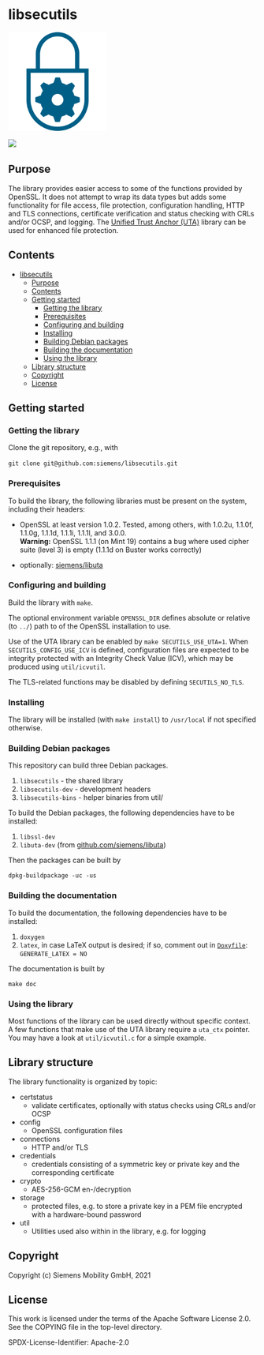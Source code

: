 # libsecutils

<img src="libsecutils.svg" width="200">

[![](https://img.shields.io/badge/license-Apache%202.0-blue.svg)](COPYING)

## Purpose

The library provides easier access to some of the functions provided by OpenSSL.
It does not attempt to wrap its data types but adds some functionality for
file access, file protection, configuration handling, HTTP and TLS connections,
certificate verification and status checking with CRLs and/or OCSP, and logging.
The [Unified Trust Anchor (UTA)](https://github.com/siemens/libuta/) library
can be used for enhanced file protection.

## Contents

- [libsecutils](#libsecutils)
  - [Purpose](#purpose)
  - [Contents](#contents)
  - [Getting started](#getting-started)
    - [Getting the library](#getting-the-library)
    - [Prerequisites](#prerequisites)
    - [Configuring and building](#configuring-and-building)
    - [Installing](#installing)
    - [Building Debian packages](#building-the-debian-packages)
    - [Building the documentation](#building-the-documentation)
    - [Using the library](#using-the-library)
  - [Library structure](#library-structure)
  - [Copyright](#copyright)
  - [License](#license)

## Getting started


### Getting the library

Clone the git repository, e.g., with

`git clone git@github.com:siemens/libsecutils.git`


### Prerequisites 

To build the library, the following libraries must be present on the system, including their headers:

* OpenSSL at least version 1.0.2. Tested, among others, with 1.0.2u, 1.1.0f, 1.1.0g, 1.1.1d, 1.1.1i, 1.1.1l, and 3.0.0.<br>
  **Warning:** OpenSSL 1.1.1 (on Mint 19) contains a bug where used cipher suite (level 3) is empty (1.1.1d on Buster works correctly)

* optionally: [siemens/libuta](https://github.com/siemens/libuta)


### Configuring and building

Build the library with `make`.

The optional environment variable `OPENSSL_DIR` defines absolute or relative
(to `../`) path to of the OpenSSL installation to use.

Use of the UTA library can be enabled by `make SECUTILS_USE_UTA=1`.
When `SECUTILS_CONFIG_USE_ICV` is defined, configuration files are expected
to be integrity protected with an Integrity Check Value (ICV),
which may be produced using `util/icvutil`.

The TLS-related functions may be disabled by defining `SECUTILS_NO_TLS`.

### Installing

The library will be installed (with `make install`)
to `/usr/local` if not specified otherwise.

### Building Debian packages

This repository can build three Debian packages.

1. `libsecutils` - the shared library
2. `libsecutils-dev` - development headers
3. `libsecutils-bins` - helper binaries from util/

To build the Debian packages, the following dependencies have to be installed:
1. `libssl-dev`
2. `libuta-dev` (from [github.com/siemens/libuta](https://github.com/siemens/libuta))

Then the packages can be built by
```
dpkg-buildpackage -uc -us
```

### Building the documentation

To build the documentation, the following dependencies have to be installed:
1. `doxygen`
2. `latex`, in case LaTeX output is desired; if so, comment out in [`Doxyfile`](Doxyfile): `GENERATE_LATEX = NO`

The documentation is built by
```
make doc
```

### Using the library

Most functions of the library can be used directly without specific context.
A few functions that make use of the UTA library require a `uta_ctx` pointer.
You may have a look at `util/icvutil.c` for a simple example.

## Library structure

The library functionality is organized by topic:

- certstatus
  - validate certificates, optionally with status checks using CRLs and/or OCSP
- config
  - OpenSSL configuration files
- connections
  - HTTP and/or TLS
- credentials
  - credentials consisting of a symmetric key or private key and the corresponding certificate
- crypto
  - AES-256-GCM en-/decryption
- storage
  - protected files, e.g. to store a private key in a PEM file encrypted with a hardware-bound password
- util
  - Utilities used also within in the library, e.g. for logging

## Copyright

Copyright (c) Siemens Mobility GmbH, 2021

## License

This work is licensed under the terms of the Apache Software License 2.0.
See the COPYING file in the top-level directory.

SPDX-License-Identifier: Apache-2.0
